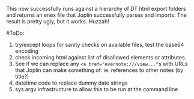 
This now successfully runs against a hierarchy of DT html export folders and returns an enex file that Joplin successfully parses and imports. The result is pretty ugly, but it works. Huzzah!

#ToDo:
1. try/except loops for sanity checks on available files, test the base64 encoding
2. check incoming html against list of disallowed elements or attributes.
3. See if we can replace any `<a href="evernote:///view..."`s with URLs that Joplin can make something of: ie. references to other notes (by title?)
4. datetime code to replace dummy date strings
5. sys.argv infrastructure to allow this to be run at the command line
